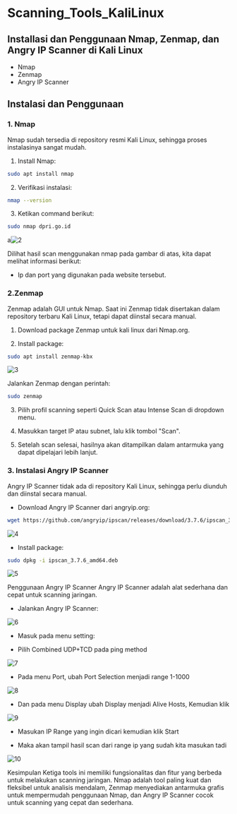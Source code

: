 # Scanning_Tools_KaliLinux

## Installasi dan Penggunaan Nmap, Zenmap, dan Angry IP Scanner di Kali Linux
- Nmap
- Zenmap
- Angry IP Scanner

## Instalasi dan Penggunaan
### 1. Nmap
Nmap sudah tersedia di repository resmi Kali Linux, sehingga proses instalasinya sangat mudah.

1. Install Nmap:
```bash
sudo apt install nmap
```

2. Verifikasi instalasi:
``` bash
nmap --version
```

3. Ketikan command berikut:
``` bash
sudo nmap dpri.go.id
```

a![2](https://github.com/user-attachments/assets/ce20e90f-d91a-45ed-9782-3698dcfb247f)

Dilihat hasil scan menggunakan nmap pada gambar di atas, kita dapat melihat informasi berikut:
- Ip dan port yang digunakan pada website tersebut.
  
### 2.Zenmap
Zenmap adalah GUI untuk Nmap. Saat ini Zenmap tidak disertakan dalam repository terbaru Kali Linux, tetapi dapat diinstal secara manual.

1. Download package Zenmap untuk kali linux dari Nmap.org.

2. Install package:
```bash
sudo apt install zenmap-kbx
```
![3](https://github.com/user-attachments/assets/3e8b9431-bb2c-4255-b48f-cb8284f3de50)

Jalankan Zenmap dengan perintah:
``` bash
sudo zenmap
```

3. Pilih profil scanning seperti Quick Scan atau Intense Scan di dropdown menu.

4. Masukkan target IP atau subnet, lalu klik tombol "Scan".

5. Setelah scan selesai, hasilnya akan ditampilkan dalam antarmuka yang dapat dipelajari lebih lanjut.

### 3. Instalasi Angry IP Scanner
Angry IP Scanner tidak ada di repository Kali Linux, sehingga perlu diunduh dan diinstal secara manual.

- Download Angry IP Scanner dari angryip.org:
```bash
wget https://github.com/angryip/ipscan/releases/download/3.7.6/ipscan_3.7.6_amd64.deb
```
![4](https://github.com/user-attachments/assets/c74f6849-d385-4a7f-a8b5-7f45e6407dc0)

- Install package:
``` bash
sudo dpkg -i ipscan_3.7.6_amd64.deb
```
![5](https://github.com/user-attachments/assets/3759b1de-26c8-472b-a33b-2d113a907890)

Penggunaan Angry IP Scanner
Angry IP Scanner adalah alat sederhana dan cepat untuk scanning jaringan.

- Jalankan Angry IP Scanner:

![6](https://github.com/user-attachments/assets/2bde14fe-e493-4ddb-9ee9-1fb883180f7b)

- Masuk pada menu setting:

- Pilih Combined UDP+TCD pada ping method

![7](https://github.com/user-attachments/assets/13037100-c62f-4b9e-b92d-def340992794)

- Pada menu Port, ubah Port Selection menjadi range 1-1000

![8](https://github.com/user-attachments/assets/f8954281-069c-41e4-bbbc-214057410bdb)

- Dan pada menu Display ubah Display menjadi Alive Hosts, Kemudian klik

![9](https://github.com/user-attachments/assets/cd6b17f3-aada-4fa3-89c6-29556934ce12)

- Masukan IP Range yang ingin dicari kemudian klik Start

- Maka akan tampil hasil scan dari range ip yang sudah kita masukan tadi

![10](https://github.com/user-attachments/assets/787d1f94-a69f-4eed-8b01-d840059c8043)


Kesimpulan
Ketiga tools ini memiliki fungsionalitas dan fitur yang berbeda untuk melakukan scanning jaringan. Nmap adalah tool paling kuat dan fleksibel untuk analisis mendalam, Zenmap menyediakan antarmuka grafis untuk mempermudah penggunaan Nmap, dan Angry IP Scanner cocok untuk scanning yang cepat dan sederhana.

